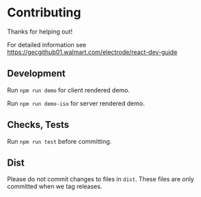 Contributing
============

Thanks for helping out!

For detailed information see https://gecgithub01.walmart.com/electrode/react-dev-guide

## Development

Run `npm run demo` for client rendered demo.

Run `npm run demo-iso` for server rendered demo.

## Checks, Tests

Run `npm run test` before committing.

## Dist

Please do not commit changes to files in `dist`.
These files are only committed when we tag releases.
